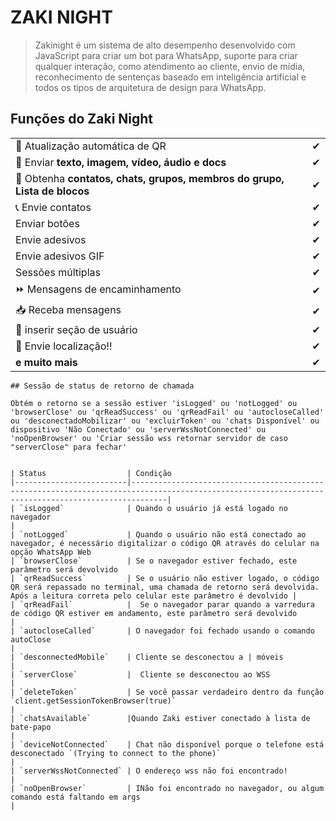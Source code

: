 # ZAKI NIGHT
 > Zakinight é um sistema de alto desempenho desenvolvido com JavaScript para criar um bot para WhatsApp, suporte para criar qualquer interação, como atendimento ao cliente, envio de mídia, reconhecimento de sentenças baseado em inteligência artificial e todos os tipos de arquitetura de design para WhatsApp.

## Funções do Zaki Night

|                                                               |   |
|---------------------------------------------------------------|---|
| 🚻 Atualização automática de QR  | ✔ |
| 📁 Enviar **texto, imagem, vídeo, áudio e docs** | ✔ |
| 👥 Obtenha **contatos, chats, grupos, membros do grupo, Lista de blocos** | ✔ |
| 📞 Envie contatos | ✔ |
| Enviar botões | ✔ |
| Envie adesivos | ✔ |
| Envie adesivos GIF | ✔ |
| Sessões múltiplas | ✔ |
| ⏩ Mensagens de encaminhamento | ✔ |
| 📥 Receba mensagens  | ✔ |
| 👤 inserir seção de usuário | ✔ |
| 📍 Envie localização!! | ✔ |
|**e muito mais** | ✔ |


```
## Sessão de status de retorno de chamada

Obtém o retorno se a sessão estiver 'isLogged' ou 'notLogged' ou 'browserClose' ou 'qrReadSuccess' ou 'qrReadFail' ou 'autocloseCalled' ou 'desconectadoMobilizar' ou 'excluirToken' ou 'chats Disponível' ou dispositivo 'Não Conectado' ou 'serverWssNotConnected' ou 'noOpenBrowser' ou 'Criar sessão wss retornar servidor de caso "serverClose" para fechar'


| Status                  | Condição                                                                                                                                             
|-------------------------|----------------------------------------------------------------------------------------------------------------------------------------------------|
| `isLogged`              | Quando o usuário já está logado no navegador                                                                                                  |
| `notLogged`             | Quando o usuário não está conectado ao navegador, é necessário digitalizar o código QR através do celular na opção WhatsApp Web                    
| `browserClose`          | Se o navegador estiver fechado, este parâmetro será devolvido                                                                                    
| `qrReadSuccess`         | Se o usuário não estiver logado, o código QR será repassado no terminal, uma chamada de retorno será devolvida. Após a leitura correta pelo celular este parâmetro é devolvido |
| `qrReadFail`            |  Se o navegador parar quando a varredura de código QR estiver em andamento, este parâmetro será devolvido                                          | 
| `autocloseCalled`       | O navegador foi fechado usando o comando autoClose                                                                                                 |
| `desconnectedMobile`    | Cliente se desconectou a | móveis                                                                                                                  |
| `serverClose`           |  Cliente se desconectou ao WSS                                                                                                                     |
| `deleteToken`           | Se você passar verdadeiro dentro da função  `client.getSessionTokenBrowser(true)`                                                                  |
| `chatsAvailable`        |Quando Zaki estiver conectado à lista de bate-papo                                                                                                  |
| `deviceNotConnected`    | Chat não disponível porque o telefone está desconectado `(Trying to connect to the phone)`                                                         |
| `serverWssNotConnected` | O endereço wss não foi encontrado!                                                                                                                 |
| `noOpenBrowser`         | INão foi encontrado no navegador, ou algum comando está faltando em args                                                                           |
